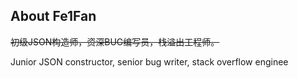 ## About Fe1Fan

~~初级JSON构造师，资深BUG编写员，栈溢出工程师。~~

Junior JSON constructor, senior bug writer, stack overflow enginee
